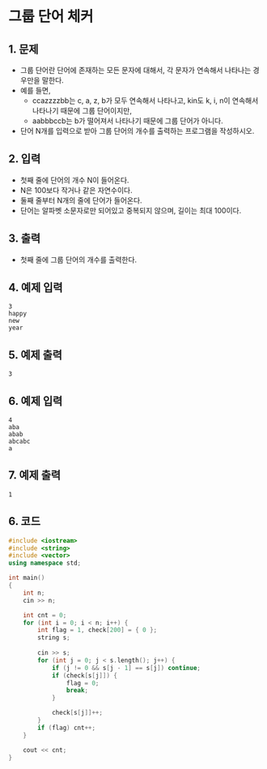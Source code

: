 # 그룹 단어 체커

## 1. 문제

- 그룹 단어란 단어에 존재하는 모든 문자에 대해서, 각 문자가 연속해서 나타나는 경우만을 말한다.
- 예를 들면,
  - ccazzzzbb는 c, a, z, b가 모두 연속해서 나타나고, kin도 k, i, n이 연속해서 나타나기 때문에 그룹 단어이지만,
  - aabbbccb는 b가 떨어져서 나타나기 때문에 그룹 단어가 아니다.
- 단어 N개를 입력으로 받아 그룹 단어의 개수를 출력하는 프로그램을 작성하시오.

## 2. 입력
- 첫째 줄에 단어의 개수 N이 들어온다.
- N은 100보다 작거나 같은 자연수이다.
- 둘째 줄부터 N개의 줄에 단어가 들어온다.
- 단어는 알파벳 소문자로만 되어있고 중복되지 않으며, 길이는 최대 100이다.

## 3. 출력

- 첫째 줄에 그룹 단어의 개수를 출력한다.


## 4. 예제 입력
```
3
happy
new
year
```

## 5. 예제 출력
```
3
```

## 6. 예제 입력

```
4
aba
abab
abcabc
a
```

## 7. 예제 출력

```
1
```

## 6. 코드

```c++
#include <iostream>
#include <string>
#include <vector>
using namespace std;

int main()
{
	int n;
	cin >> n;

	int cnt = 0;
	for (int i = 0; i < n; i++) {
		int flag = 1, check[200] = { 0 };
		string s;
		
		cin >> s;
		for (int j = 0; j < s.length(); j++) {
			if (j != 0 && s[j - 1] == s[j]) continue;
			if (check[s[j]]) {
				flag = 0;
				break;
			}

			check[s[j]]++;
		}
		if (flag) cnt++;
	}

	cout << cnt;
}
```
